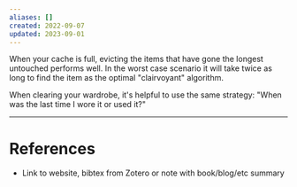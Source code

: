 ```yaml
---
aliases: []
created: 2022-09-07
updated: 2023-09-01
---
```

When your cache is full, evicting the items that have gone the longest untouched performs well. In the worst case scenario it will take twice as long to find the item as the optimal "clairvoyant" algorithm.

When clearing your wardrobe, it's helpful to use the same strategy: "When was the last time I wore it or used it?"

---
# References
* Link to website, bibtex from Zotero or note with book/blog/etc summary